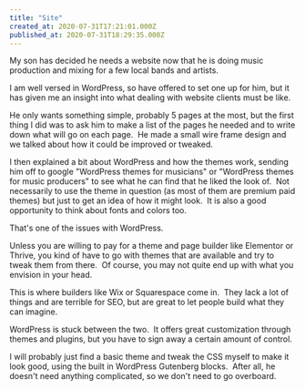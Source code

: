 ```yaml
---
title: "Site"
created_at: 2020-07-31T17:21:01.000Z
published_at: 2020-07-31T18:29:35.000Z
---
```

My son has decided he needs a website now that he is doing music production and mixing for a few local bands and artists.

I am well versed in WordPress, so have offered to set one up for him, but it has given me an insight into what dealing with website clients must be like.

He only wants something simple, probably 5 pages at the most, but the first thing I did was to ask him to make a list of the pages he needed and to write down what will go on each page.  He made a small wire frame design and we talked about how it could be improved or tweaked.

I then explained a bit about WordPress and how the themes work, sending him off to google "WordPress themes for musicians" or "WordPress themes for music producers" to see what he can find that he liked the look of.  Not necessarily to use the theme in question (as most of them are premium paid themes) but just to get an idea of how it might look.  It is also a good opportunity to think about fonts and colors too.

That's one of the issues with WordPress.

Unless you are willing to pay for a theme and page builder like Elementor or Thrive, you kind of have to go with themes that are available and try to tweak them from there.  Of course, you may not quite end up with what you envision in your head.

This is where builders like Wix or Squarespace come in.  They lack a lot of things and are terrible for SEO, but are great to let people build what they can imagine.

WordPress is stuck between the two.  It offers great customization through themes and plugins, but you have to sign away a certain amount of control.

I will probably just find a basic theme and tweak the CSS myself to make it look good, using the built in WordPress Gutenberg blocks.  After all, he doesn't need anything complicated, so we don't need to go overboard.
